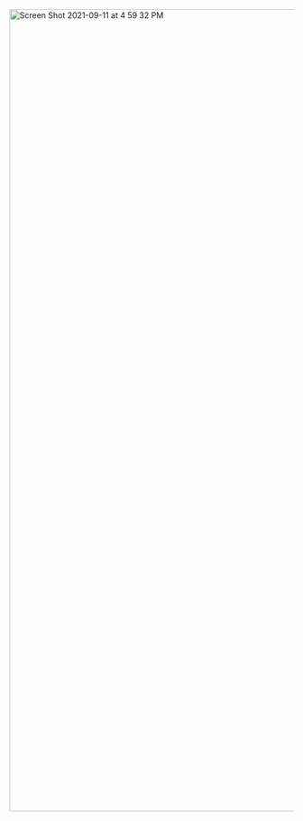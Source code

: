 <img width="1421" alt="Screen Shot 2021-09-11 at 4 59 32 PM" src="https://user-images.githubusercontent.com/23249535/132961476-700b4379-ed93-493b-87cc-1b8862f0004d.png">
